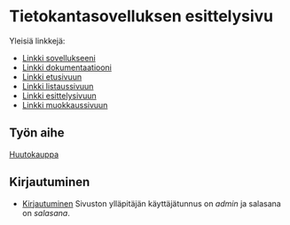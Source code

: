 # Tietokantasovelluksen esittelysivu

Yleisiä linkkejä:

* [Linkki sovellukseeni](https://abmo.users.cs.helsinki.fi/tsoha/)
* [Linkki dokumentaatiooni](https://github.com/yessergire/Tsoha-Bootstrap/raw/master/doc/dokumentaatio.pdf)
* [Linkki etusivuun](https://abmo.users.cs.helsinki.fi/tsoha/)
* [Linkki listaussivuun](https://abmo.users.cs.helsinki.fi/tsoha/items)
* [Linkki esittelysivuun](https://abmo.users.cs.helsinki.fi/tsoha/items/1)
* [Linkki muokkaussivuun](https://abmo.users.cs.helsinki.fi/tsoha/items/1/edit)

## Työn aihe
[Huutokauppa](http://advancedkittenry.github.io/suunnittelu_ja_tyoymparisto/aiheet/Huutokauppa.html) 

## Kirjautuminen
* [Kirjautuminen](https://abmo.users.cs.helsinki.fi/tsoha/admin/login)
Sivuston ylläpitäjän käyttäjätunnus on *admin* ja salasana on *salasana*.
